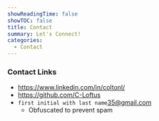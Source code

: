 ```yaml
---
showReadingTime: false
showTOC: false
title: Contact
summary: Let's Connect!
categories:
  - Contact
---
```


### Contact Links

- https://www.linkedin.com/in/coltonl/
- https://github.com/C-Loftus
- `first initial with last name`35@gmail.com
  - Obfuscated to prevent spam
